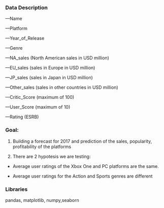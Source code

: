 
### Data Description


—Name

—Platform

—Year_of_Release

—Genre

—NA_sales (North American sales in USD million)

—EU_sales (sales in Europe in USD million)

—JP_sales (sales in Japan in USD million)

—Other_sales (sales in other countries in USD million)

—Critic_Score (maximum of 100)

—User_Score (maximum of 10)

—Rating (ESRB)

### Goal:

1. Building a forecast for 2017 and prediction of the sales, popularity, profitability of the platforms

2. There are 2 hypotesis we are testing:

- Average user ratings of the Xbox One and PC platforms are the same.

- Average user ratings for the Action and Sports genres are different

### Libraries
pandas, matplotlib, numpy,seaborn
